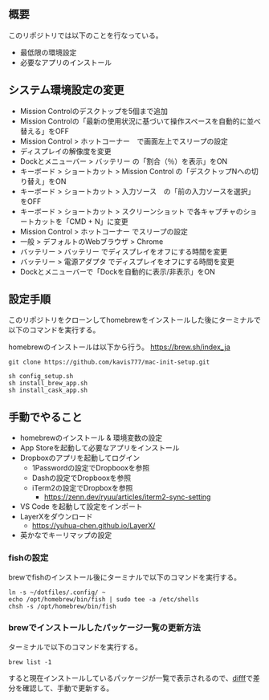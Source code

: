 ## 概要

このリポジトリでは以下のことを行なっている。
* 最低限の環境設定
* 必要なアプリのインストール

## システム環境設定の変更

- Mission Controlのデスクトップを5個まで追加
- Mission Controlの「最新の使用状況に基づいて操作スペースを自動的に並べ替える」をOFF
- Mission Control > ホットコーナー　で画面左上でスリープの設定
- ディスプレイの解像度を変更
- Dockとメニューバー > バッテリー の「割合（％）を表示」をON
- キーボード > ショートカット > Mission Control の「デスクトップNへの切り替え」をON
- キーボード > ショートカット > 入力ソース　の「前の入力ソースを選択」をOFF
- キーボード > ショートカット > スクリーンショット で各キャプチャのショートカットを「CMD + N」に変更
- Mission Control > ホットコーナー でスリープの設定
- 一般 > デフォルトのWebブラウザ > Chrome
- バッテリー > バッテリー でディスプレイをオフにする時間を変更
- バッテリー > 電源アダプタ でディスプレイをオフにする時間を変更
- Dockとメニューバーで「Dockを自動的に表示/非表示」をON

## 設定手順

このリポジトリをクローンしてhomebrewをインストールした後にターミナルで以下のコマンドを実行する。

homebrewのインストールは以下から行う。
https://brew.sh/index_ja

```
git clone https://github.com/kavis777/mac-init-setup.git

sh config_setup.sh
sh install_brew_app.sh
sh install_cask_app.sh
```

## 手動でやること

- homebrewのインストール & 環境変数の設定
- App Storeを起動して必要なアプリをインストール
- Dropboxのアプリを起動してログイン
  - 1Passwordの設定でDropbooxを参照
  - Dashの設定でDropbooxを参照
  - iTerm2の設定でDropboxを参照
    - https://zenn.dev/ryuu/articles/iterm2-sync-setting
- VS Code を起動して設定をインポート
- LayerXをダウンロード
  - https://yuhua-chen.github.io/LayerX/
- 英かなでキーリマップの設定

### fishの設定

brewでfishのインストール後にターミナルで以下のコマンドを実行する。
　
```
ln -s ~/dotfiles/.config/ ~
echo /opt/homebrew/bin/fish | sudo tee -a /etc/shells
chsh -s /opt/homebrew/bin/fish
```

### brewでインストールしたパッケージ一覧の更新方法

ターミナルで以下のコマンドを実行する。
```
brew list -1
```

すると現在インストールしているパッケージが一覧で表示されるので、[difff](https://difff.jp/)で差分を確認して、手動で更新する。
